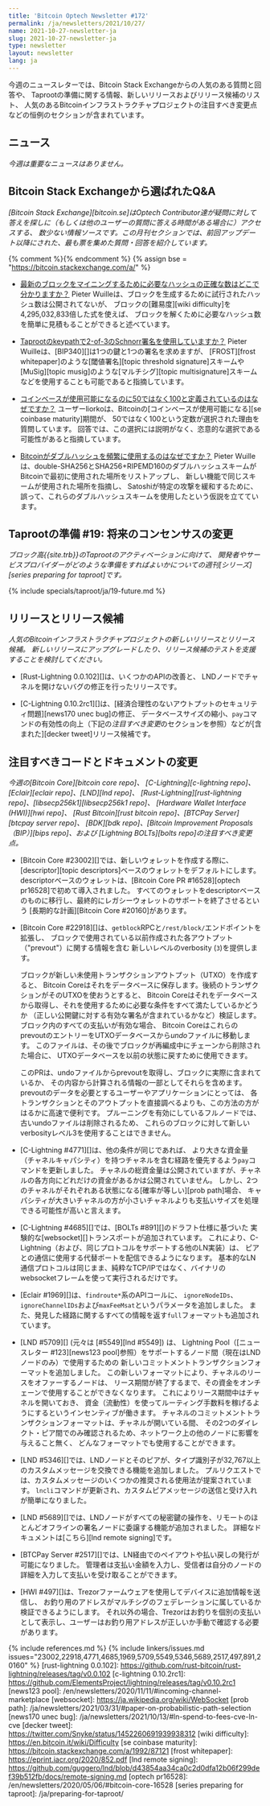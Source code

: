 ```yaml
---
title: 'Bitcoin Optech Newsletter #172'
permalink: /ja/newsletters/2021/10/27/
name: 2021-10-27-newsletter-ja
slug: 2021-10-27-newsletter-ja
type: newsletter
layout: newsletter
lang: ja
---
```

今週のニュースレターでは、Bitcoin Stack Exchangeからの人気のある質問と回答や、
Taprootの準備に関する情報、新しいリリースおよびリリース候補のリスト、
人気のあるBitcoinインフラストラクチャプロジェクトの注目すべき変更点などの恒例のセクションが含まれています。

## ニュース

*今週は重要なニュースはありません。*

## Bitcoin Stack Exchangeから選ばれたQ&A

*[Bitcoin Stack Exchange][bitcoin.se]はOptech Contributor達が疑問に対して答えを探しに（もしくは他のユーザーの質問に答える時間がある場合に）アクセスする、
数少ない情報ソースです。この月刊セクションでは、前回アップデート以降にされた、最も票を集めた質問・回答を紹介しています。*

{% comment %}<!-- https://bitcoin.stackexchange.com/search?tab=votes&q=created%3a1m..%20is%3aanswer -->{% endcomment %}
{% assign bse = "https://bitcoin.stackexchange.com/a/" %}

- [<!--where-to-find-the-exact-number-of-hashes-required-to-mine-most-recent-block-->最新のブロックをマイニングするために必要なハッシュの正確な数はどこで分かりますか？]({{bse}}110330)
  Pieter Wuilleは、ブロックを生成するために試行されたハッシュ数は公開されてないが、
  ブロックの[難易度][wiki difficulty]を4,295,032,833倍した式を使えば、
  ブロックを解くために必要なハッシュ数を簡単に見積もることができると述べています。

- [<!--using-a-2-of-3-taproot-keypath-with-schnorr-signatures-->Taprootのkeypathで2-of-3のSchnorr署名を使用していますか？]({{bse}}110249)
  Pieter Wuilleは、[BIP340][]は1つの鍵と1つの署名を求めますが、
  [FROST][frost whitepaper]のような[閾値署名][topic threshold signature]スキームや
  [MuSig][topic musig]のような[マルチシグ][topic multisignature]スキームなどを使用することも可能であると指摘しています。

- [<!--why-coinbase-maturity-is-defined-to-be-100-and-not-50-->コインベースが使用可能になるのに50ではなく100と定義されているのはなぜですか？]({{bse}}110085)
  ユーザーliorkoは、Bitcoinの[コインベースが使用可能になる][se coinbase maturity]期間が、
  50ではなく100という定数が選択された理由を質問しています。
  回答では、この選択には説明がなく、恣意的な選択である可能性があると指摘しています。

- [<!--why-does-bitcoin-use-double-hashing-so-often-->Bitcoinがダブルハッシュを頻繁に使用するのはなぜですか？]({{bse}}110065)
  Pieter Wuilleは、double-SHA256とSHA256+RIPEMD160のダブルハッシュスキームがBitcoinで最初に使用された場所をリストアップし、
  新しい機能で同じスキームが使用された場所を指摘し、
  Satoshiが特定の攻撃を緩和するために、誤って、これらのダブルハッシュスキームを使用したという仮説を立てています。

## Taprootの準備 #19: 将来のコンセンサスの変更

*ブロック高{{site.trb}}のTaprootのアクティベーションに向けて、
開発者やサービスプロバイダーがどのような準備をすればよいかについての週刊[シリーズ][series preparing for taproot]です。*

{% include specials/taproot/ja/19-future.md %}

## リリースとリリース候補

*人気のBitcoinインフラストラクチャプロジェクトの新しいリリースとリリース候補。
新しいリリースにアップグレードしたり、リリース候補のテストを支援することを検討してください。*

- [Rust-Lightning 0.0.102][]は、いくつかのAPIの改善と、
  LNDノードでチャネルを開けないバグの修正を行ったリリースです。

- [C-Lightning 0.10.2rc1][]は、[経済合理性のないアウトプットのセキュリティ問題][news170 unec bug]の修正、
  データベースサイズの縮小、`pay`コマンドの有効性の向上（下記の*注目すべき変更*のセクションを参照）などが[含まれた][decker tweet]リリース候補です。

## 注目すべきコードとドキュメントの変更

*今週の[Bitcoin Core][bitcoin core repo]、
[C-Lightning][c-lightning repo]、[Eclair][eclair repo]、[LND][lnd repo]、
[Rust-Lightning][rust-lightning repo]、[libsecp256k1][libsecp256k1 repo]、
[Hardware Wallet Interface (HWI)][hwi repo]、
[Rust Bitcoin][rust bitcoin repo]、[BTCPay Server][btcpay server repo]、
[BDK][bdk repo]、[Bitcoin Improvement Proposals（BIP）][bips repo]、および
[Lightning BOLTs][bolts repo]の注目すべき変更点。*

- [Bitcoin Core #23002][]では、新しいウォレットを作成する際に、
  [descriptor][topic descriptors]ベースのウォレットをデフォルトにします。
  descriptorベースのウォレットは、[Bitcoin Core PR #16528][optech pr16528]で初めて導入されました。
  すべてのウォレットをdescriptorベースのものに移行し、最終的にレガシーウォレットのサポートを終了させるという
  [長期的な計画][Bitcoin Core #20160]があります。

- [Bitcoin Core #22918][]は、`getblock`RPCと`/rest/block/`エンドポイントを拡張し、
  ブロックで使用されている以前作成された各アウトプット（"prevout"）に関する情報を含む
  新しいレベルのverbosity (`3`)を提供します。

    ブロックが新しい未使用トランザクションアウトプット（UTXO）を作成すると、
    Bitcoin Coreはそれをデータベースに保存します。後続のトランザクションがそのUTXOを使おうとすると、
    Bitcoin Coreはそれをデータベースから取得し、それを使用するために必要な条件をすべて満たしているかどうか
    （正しい公開鍵に対する有効な署名が含まれているかなど）検証します。
    ブロック内のすべての支払いが有効な場合、
    Bitcoin CoreはこれらのprevoutのエントリーをUTXOデータベースから*undo*ファイルに移動します。
    このファイルは、その後でブロックが再編成中にチェーンから削除された場合に、
    UTXOデータベースを以前の状態に戻すために使用できます。

    このPRは、undoファイルからprevoutを取得し、ブロックに実際に含まれているか、
    その内容から計算される情報の一部としてそれらを含めます。
    prevoutのデータを必要とするユーザーやアプリケーションにとっては、
    各トランザクションとそのアウトプットを直接調べるよりも、この方法の方がはるかに高速で便利です。
    プルーニングを有効にしているフルノードでは、古いundoファイルは削除されるため、
    これらのブロックに対して新しいverbosityレベル3を使用することはできません。

- [C-Lightning #4771][]は、他の条件が同じであれば、
  より大きな資金量（チャネルキャパシティ）を持つチャネルを含む経路を優先するよう`pay`コマンドを更新しました。
  チャネルの総資金量は公開されていますが、チャネルの各方向にどれだけの資金があるかは公開されていません。
  しかし、2つのチャネルがそれぞれある状態になる[確率が等しい][prob path]場合、
  キャパシティが大きいチャネルの方が小さいチャネルよりも支払いサイズを処理できる可能性が高いと言えます。

- [C-Lightning #4685][]では、[BOLTs #891][]のドラフト仕様に基づいた
  実験的な[websocket][]トランスポートが追加されています。
  これにより、C-Lightning（および、同じプロトコルをサポートする他のLN実装）は、
  ピアとの通信に使用する代替ポートを配信できるようになります。
  基本的なLN通信プロトコルは同じまま、純粋なTCP/IPではなく、バイナリのwebsocketフレームを使って実行されるだけです。

- [Eclair #1969][]は、`findroute*`系のAPIコールに、
  `ignoreNodeIDs`、`ignoreChannelIDs`および`maxFeeMsat`というパラメータを追加しました。
  また、発見した経路に関するすべての情報を返す`full`フォーマットも追加されています。

- [LND #5709][] (元々は [#5549][lnd #5549]) は、
  Lightning Pool（[ニュースレター #123][news123 pool]参照）をサポートするノード間（現在はLNDノードのみ）で使用するための
  新しいコミットメントトランザクションフォーマットを追加しました。
  この新しいフォーマットにより、チャネルのリースをオファーするノードは、
  リース期間が終了するまで、その資金をオンチェーンで使用することができなくなります。
  これによりリース期間中はチャネルを開いておき、
  資金（流動性）を使ってルーティング手数料を稼げるようにするというインセンティブが働きます。
  チャネルのコミットメントトランザクションフォーマットは、チャネルが開いている間、
  その2つのダイレクト・ピア間でのみ確認されるため、ネットワーク上の他のノードに影響を与えること無く、
  どんなフォーマットでも使用することができます。

- [LND #5346][]では、LNDノードとそのピアが、タイプ識別子が32,767以上のカスタムメッセージを交換できる機能を追加しました。
  プルリクエストでは、カスタムメッセージのいくつかの推奨される使用法が提案されています。
  `lncli`コマンドが更新され、カスタムピアメッセージの送信と受け入れが簡単になりました。

- [LND #5689][]では、LNDノードがすべての秘密鍵の操作を、リモートのほとんどオフラインの署名ノードに委譲する機能が追加されました。
  詳細なドキュメントは[こちら][lnd remote signing]です。

- [BTCPay Server #2517][]では、LN経由でのペイアウトや払い戻しの発行が可能になりました。
  管理者は支払い金額を入力し、受信者は自分のノードの詳細を入力して支払いを受け取ることができます。

- [HWI #497][]は、Trezorファームウェアを使用してデバイスに追加情報を送信し、
  お釣り用のアドレスがマルチシグのフェデレーションに属しているか検証できるようにします。
  それ以外の場合、Trezorはお釣りを個別の支払いとして表示し、ユーザーはお釣り用アドレスが正しいか手動で確認する必要があります。

{% include references.md %}
{% include linkers/issues.md issues="23002,22918,4771,4685,1969,5709,5549,5346,5689,2517,497,891,20160" %}
[rust-lightning 0.0.102]: https://github.com/rust-bitcoin/rust-lightning/releases/tag/v0.0.102
[c-lightning 0.10.2rc1]: https://github.com/ElementsProject/lightning/releases/tag/v0.10.2rc1
[news123 pool]: /en/newsletters/2020/11/11/#incoming-channel-marketplace
[websocket]: https://ja.wikipedia.org/wiki/WebSocket
[prob path]: /ja/newsletters/2021/03/31/#paper-on-probabilistic-path-selection
[news170 unec bug]: /ja/newsletters/2021/10/13/#ln-spend-to-fees-cve-ln-cve
[decker tweet]: https://twitter.com/Snyke/status/1452260691939938312
[wiki difficulty]: https://en.bitcoin.it/wiki/Difficulty
[se coinbase maturity]: https://bitcoin.stackexchange.com/a/1992/87121
[frost whitepaper]: https://eprint.iacr.org/2020/852.pdf
[lnd remote signing]: https://github.com/guggero/lnd/blob/d43854aa34ca0c2d0dfa12b06f299def39b512fb/docs/remote-signing.md
[optech pr16528]: /en/newsletters/2020/05/06/#bitcoin-core-16528
[series preparing for taproot]: /ja/preparing-for-taproot/
